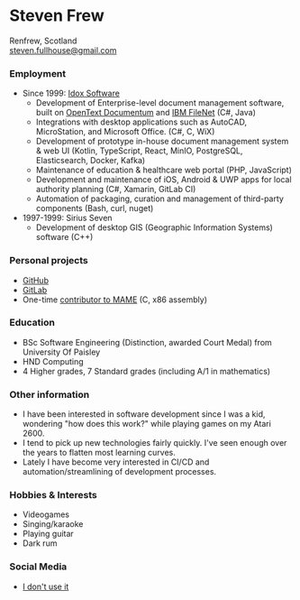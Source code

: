 # Steven Frew
Renfrew, Scotland \
steven.fullhouse@gmail.com

### Employment
* Since 1999: [Idox Software](https://www.idoxgroup.com/)
  * Development of Enterprise-level document management software, built on [OpenText Documentum](https://www.opentext.com/products-and-solutions/products/enterprise-content-management/documentum-platform) and [IBM FileNet](https://www.ibm.com/uk-en/products/filenet-content-manager) (C#, Java)
  * Integrations with desktop applications such as AutoCAD, MicroStation, and Microsoft Office. (C#, C, WiX)
  * Development of prototype in-house document management system & web UI (Kotlin, TypeScript, React, MinIO, PostgreSQL, Elasticsearch, Docker, Kafka)
  * Maintenance of education & healthcare web portal (PHP, JavaScript)
  * Development and maintenance of iOS, Android & UWP apps for local authority planning (C#, Xamarin, GitLab CI)
  * Automation of packaging, curation and management of third-party components (Bash, curl, nuget)
* 1997-1999: Sirius Seven
  * Development of desktop GIS (Geographic Information Systems) software (C++)

### Personal projects
* [GitHub](https://github.com/peeveen?tab=repositories)
* [GitLab](https://gitlab.com/users/peeveen/projects)
* One-time [contributor to MAME](https://wiki.mamedev.org/index.php/MAME_0.34b1) (C, x86 assembly)

### Education
* BSc Software Engineering (Distinction, awarded Court Medal) from University Of Paisley
* HND Computing
* 4 Higher grades, 7 Standard grades (including A/1 in mathematics)

### Other information
* I have been interested in software development since I was a kid, wondering "how does this work?" while playing games on my Atari 2600.
* I tend to pick up new technologies fairly quickly. I've seen enough over the years to flatten most learning curves.
* Lately I have become very interested in CI/CD and automation/streamlining of development processes.

### Hobbies & Interests
* Videogames
* Singing/karaoke
* Playing guitar
* Dark rum

### Social Media
* [I don't use it](https://www.youtube.com/watch?v=cDGlN6mluGA)
